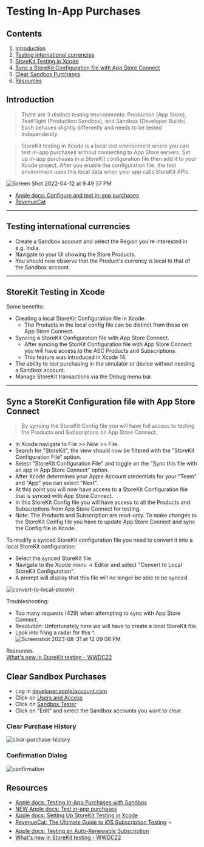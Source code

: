 # Testing In-App Purchases

## Contents 

1. [Introduction](#introduction)
2. [Testing international currencies](#testing-international-currencies)
3. [StoreKit Testing in Xcode](#storekit-testing-in-xcode)
4. [Sync a StoreKit Configuration file with App Store Connect](#sync-a-storekit-configuration-file-with-app-store-connect)
5. [Clear Sandbox Purchases](#clear-sandbox-purchases)
6. [Resources](#resources)

## Introduction

> There are 3 distinct testing environments: Production (App Store), TestFlight (Production Sandbox), and Sandbox (Developer Builds). Each behaves slightly differently and needs to be tested independently.

> StoreKit testing in Xcode is a local test environment where you can test in-app purchases without connecting to App Store servers. Set up in-app purchases in a StoreKit configuration file then add it to your Xcode project. After you enable the configuration file, the test environment uses this local data when your app calls StoreKit APIs.

![Screen Shot 2022-04-12 at 9 49 37 PM](https://user-images.githubusercontent.com/1819208/163083557-0662d0c6-9855-4399-ab4c-ca6e712f5a18.png)

* [Apple docs: Configure and test in-app purchases](https://help.apple.com/app-store-connect/#/dev7e89e149d)
* [RevenueCat](https://www.revenuecat.com/blog/engineering/the-ultimate-guide-to-subscription-testing-on-ios/)

***

## Testing international currencies 

* Create a Sandbox account and select the Region you're interested in e.g. India.
* Navigate to your UI showing the Store Products. 
* You should now observe that the Product's currency is local to that of the Sandbox account.

***

## StoreKit Testing in Xcode 

Some benefits: 
* Creating a local StoreKit Configuration file in Xcode.
  * The Products in the local config file can be distinct from those on App Store Connect.
* Syncing a StoreKit Configuration file with App Store Connect.
  * After syncing the StorKit Configuration file with App Store Connect you will have access to the ASC Products and Subscriptions.
  * This feature was introduced in Xcode 14. 
* The ability to test purchasing in the simulator or device without needing a Sandbox account.
* Manage StoreKit transactions via the Debug menu bar.

***

## Sync a StoreKit Configuration file with App Store Connect

> By syncing the StoreKit Config file you will have full access to testing the Products and Subscriptons on App Store Connect.

* In Xcode navigate to File >> New >> File. 
* Search for "StoreKit", the view should now be filtered with the "StoreKit Configuration File" option. 
* Select "StoreKit Configuration File" and toggle on the "Sync this file with an app in App Store Connect" option. 
* After Xcode determines your Apple Account credentials for your "Team" and "App" you can select "Next".
* At this point you will now have access to a StoreKit Configuration file that is synced with App Store Connect.
* In this StoreKit Config file you will have access to all the Products and Subscriptions from App Store Connect for testing. 
* Note: The Products and Subscription are read-only. To make changes to the StoreKit Config file you have to update App Store Connect and sync the Config file in Xcode.

To modify a synced StoreKit configuration file you need to convert it into a local StoreKit configuration: 
* Select the synced StoreKit file.
* Navigate to the Xcode menu -> Editor and select "Convert to Local StoreKit Configuration".
* A prompt will display that this file will no longer be able to be synced.

![convert-to-local-storekit](https://github.com/alexpaul/in-app-purchases/assets/1819208/b9c2f5c5-4de5-4f4b-aadf-e694995a93dc)

Troubleshooting:  
* Too many requests (429) when attempting to sync with App Store Connect.  
* Resolution: Unfortunately here we will have to create a local StoreKit file.
* Look into filing a radar for this ^. 
![Screenshot 2023-08-31 at 12 09 08 PM](https://github.com/alexpaul/in-app-purchases/assets/1819208/edfe305e-8088-4a1b-87b2-6dad3af4d89a)

Resources  
[What's new in StoreKit testing - WWDC22](https://developer.apple.com/videos/play/wwdc2022/10039/)

## Clear Sandbox Purchases 

* Log in [developer.apple/account.com](https://developer.apple.com/account)
* Click on [Users and Access](https://appstoreconnect.apple.com/access/users)
* Click on [Sandbox Tester](https://appstoreconnect.apple.com/access/users/sandbox)
* Click on "Edit" and select the Sandbox accounts you want to clear.

### Clear Purchase History
![clear-purchase-history](https://github.com/alexpaul/in-app-purchases/assets/1819208/33b146c4-0c23-44f1-b886-ee9c8ce6bc9d)

### Confirmation Dialog
![confirmation](https://github.com/alexpaul/in-app-purchases/assets/1819208/3a278db9-7fe2-498b-bd49-eb5fc73a2f24)

## Resources

* [Apple docs: Testing In-App Purchases with Sandbox
](https://developer.apple.com/documentation/storekit/in-app_purchase/testing_in-app_purchases_with_sandbox)
* [NEW Apple docs: Test in-app purchases](https://developer.apple.com/help/app-store-connect/test-in-app-purchases-main/test-in-app-purchases)
* [Apple docs: Setting Up StoreKit Testing in Xcode](https://developer.apple.com/documentation/xcode/setting-up-storekit-testing-in-xcode)
* [RevenueCat: The Ultimate Guide to iOS Subscription Testing](https://www.revenuecat.com/blog/the-ultimate-guide-to-subscription-testing-on-ios#sandbox) ⭐️
* [Apple docs: Testing an Auto-Renewable Subscription](https://developer.apple.com/documentation/storekit/in-app_purchase/testing_in-app_purchases_with_sandbox/testing_an_auto-renewable_subscription)
* [What's new in StoreKit testing - WWDC22](https://developer.apple.com/videos/play/wwdc2022/10039/)

